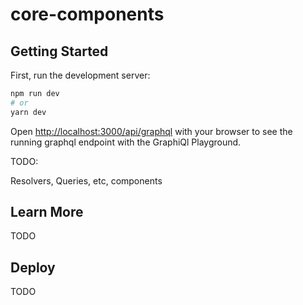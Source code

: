 # core-components

## Getting Started

First, run the development server:

```bash
npm run dev
# or
yarn dev
```

Open [http://localhost:3000/api/graphql](http://localhost:3000/api/graphql) with your browser to see the running graphql endpoint with the GraphiQl Playground.

TODO:

Resolvers, Queries, etc, components

## Learn More

TODO

## Deploy

TODO
